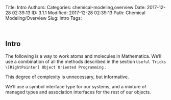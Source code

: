 Title: Intro
Authors: 
Categories: chemical-modeling,overview
Date: 2017-12-28 02:39:13
ID: 3.1.1
Modified: 2017-12-28 02:39:13
Path: Chemical Modeling/Overview
Slug: intro
Tags: 

<a id="intro" style="width:0;height:0;margin:0;padding:0;">&zwnj;</a>

## Intro

The following is a way to work atoms and molecules in Mathematica. We’ll use a combination of all the methods described in the section  ```Useful Tricks \[RightPointer] Object Oriented Programming``` .

This degree of complexity is unnecessary, but informative.

We’ll use a symbol interface type for our systems, and a mixture of managed types and association interfaces for the rest of our objects.